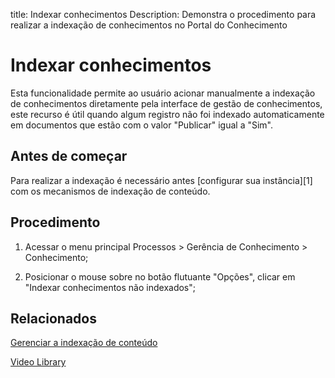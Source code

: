 title: Indexar conhecimentos
Description: Demonstra o procedimento para realizar a indexação de conhecimentos no Portal do Conhecimento

# Indexar conhecimentos

Esta funcionalidade permite ao usuário acionar manualmente a indexação de conhecimentos diretamente pela interface de gestão de conhecimentos, este recurso é útil quando algum registro não foi indexado automaticamente em documentos que estão com o valor "Publicar" igual a "Sim".

## Antes de começar

Para realizar a indexação é necessário antes [configurar sua instância][1] com os mecanismos de indexação de conteúdo.

## Procedimento

1.  Acessar o menu principal Processos > Gerência de Conhecimento > Conhecimento;

2.  Posicionar o mouse sobre no botão flutuante "Opções", clicar em "Indexar conhecimentos não indexados";


## Relacionados

[Gerenciar a indexação de conteúdo](/pt-br/citsmart-platform-9/platform-administration/data-indexing/configuration.html)


<i class='fa fa-youtube-play  fa-2x' style='color:#97ce17;vertical-align: middle;'> </i> [Video Library](https://www.youtube.com/playlist?list=PLB5qK2uzf2ROOaL7DsS86sLx4ilNgruEc)

<!-- !!! tip "About"

    <b>Product/Version:</b> CITSmart | 9.00 &nbsp;&nbsp;
    <b>Updated:</b>25/06/2021 – Anna Martins

[1]:/pt-br/citsmart-platform-9/platform-administration/data-indexing/configuration.html
